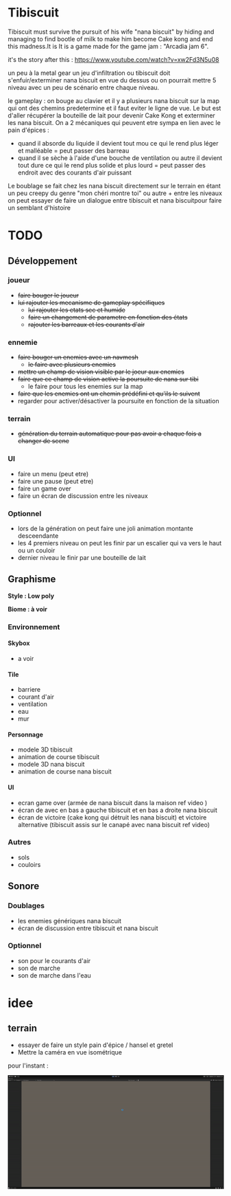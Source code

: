 # Tibiscuit
Tibiscuit must survive the pursuit of his wife "nana biscuit" by hiding and managing to find bootle of milk to make him become Cake kong and end this madness.It is  It is a game made for the game jam : "Arcadia jam 6".

it's the story after this : https://www.youtube.com/watch?v=xw2Fd3N5u08

un peu à la metal gear un jeu d'infiltration ou tibiscuit doit s'enfuir/exterminer nana biscuit en vue du dessus ou on pourrait mettre 5 niveau avec un peu de scénario entre chaque niveau.

le gameplay : on bouge au clavier et il y a plusieurs nana biscuit sur la map qui ont des chemins predetermine et il faut eviter le ligne de vue. Le but est d'aller récupérer la bouteille de lait pour devenir Cake Kong et exterminer les nana biscuit. On a 2 mécaniques qui peuvent etre sympa en lien avec le pain d'épices :
* quand il absorde du liquide il devient tout mou ce qui le rend plus léger et malléable = peut passer des barreau
* quand il se sèche à l'aide d'une bouche de ventilation ou autre il devient tout dure ce qui le rend plus solide et plus lourd = peut passer des endroit avec des courants d'air puissant

Le boublage se fait chez les nana biscuit directement sur le terrain en étant un peu creepy du genre "mon chéri montre toi" ou autre + entre les niveaux on peut essayer de faire un dialogue entre tibiscuit et nana biscuitpour faire un semblant d'histoire


# TODO
## Développement
### joueur
* ~~faire bouger le joueur~~
* ~~lui rajouter les mecanisme de gameplay spécifiques~~
    * ~~lui rajouter les etats sec et humide~~
    * ~~faire un changement de parametre en fonction des états~~
    * ~~rajouter les barreaux et les courants d'air~~
### ennemie
* ~~faire bouger un enemies avec un navmesh~~
    * ~~le faire avec plusieurs enemies~~
* ~~mettre un champ de vision visible par le joeur aux enemies~~
* ~~faire que ce champ de vision active la poursuite de nana sur tibi~~
    * le faire pour tous les enemies sur la map
* ~~faire que les enemies ont un chemin prédéfini  et qu'ils le suivent~~
* regarder pour activer/désactiver la poursuite en fonction de la situation
### terrain
* ~~génération du terrain automatique pour pas avoir a chaque fois a changer de scene~~
### UI
* faire un menu (peut etre)
* faire une pause (peut etre)
* faire un game over
* faire un écran de discussion entre les niveaux

### Optionnel

* lors de la génération on peut faire une joli animation montante desceendante
* les 4 premiers niveau on peut les finir par un escalier qui va vers le haut ou un couloir
* dernier niveau le finir par une bouteille de lait

## Graphisme
**Style : Low poly**

**Biome : à voir**
### Environnement
#### Skybox
* a voir
#### Tile
* barriere
* courant d'air
* ventilation
* eau
* mur
#### Personnage
* modele 3D tibiscuit
* animation de course tibiscuit
* modele 3D nana biscuit
* animation de course nana biscuit
#### UI
* ecran game over (armée de nana biscuit dans la maison ref video )
* écran de avec en bas a gauche tibiscuit et en bas a droite nana biscuit
* écran de victoire (cake kong qui détruit les nana biscuit) et victoire alternative (tibiscuit assis sur le canapé avec nana biscuit ref video)
### Autres
* sols
* couloirs


## Sonore

### Doublages
* les enemies génériques nana biscuit
* écran de discussion entre tibiscuit et nana biscuit


### Optionnel

* son pour le courants d'air
* son de marche
* son de marche dans l'eau

# idee

## terrain

* essayer de faire un style pain d'épice / hansel et gretel
* Mettre la caméra en vue isométrique




pour l'instant : 

![Différence entre une VM et un conteneur](./Assets/Video/gameplay.gif)